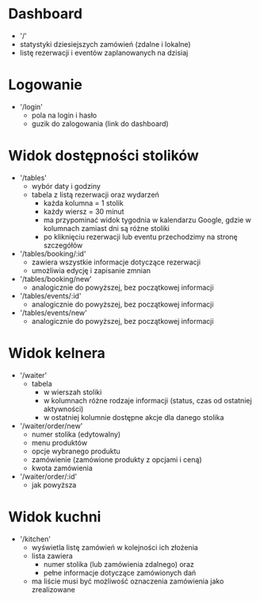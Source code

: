 # Dashboard

 - '/'
  - statystyki dziesiejszych zamówień (zdalne i lokalne)
  - listę rezerwacji i eventów zaplanowanych na dzisiaj

# Logowanie

- '/login'
  - pola na login i hasło
  - guzik do zalogowania (link do dashboard)

# Widok dostępności stolików

- '/tables'
  - wybór daty i godziny
  - tabela z listą rezerwacji oraz wydarzeń
    - każda kolumna = 1 stolik
    - każdy wiersz = 30 minut
    - ma przypominać widok tygodnia w kalendarzu Google, gdzie w kolumnach zamiast dni są różne stoliki
    - po kliknięciu rezerwacji lub eventu przechodzimy na stronę szczegółów
- '/tables/booking/:id'
  - zawiera wszystkie informacje dotyczące rezerwacji
  - umożliwia edycję i zapisanie zmnian
- '/tables/booking/new'
  - analogicznie do powyższej, bez początkowej informacji
- '/tables/events/:id'
  - analogicznie do powyższej, bez początkowej informacji
- '/tables/events/new'
  - analogicznie do powyższej, bez początkowej informacji

# Widok kelnera

- '/waiter'
  - tabela
    - w wierszah stoliki
    - w kolumnach różne rodzaje informacji (status, czas od ostatniej aktywności)
    - w ostatniej kolumnie dostępne akcje dla danego stolika
- '/waiter/order/new'
  - numer stolika (edytowalny)
  - menu produktów
  - opcje wybranego produktu
  - zamówienie (zamówione produkty z opcjami i ceną)
  - kwota zamówienia
- '/waiter/order/:id'
  - jak powyższa

# Widok kuchni

- '/kitchen'
  - wyświetla listę zamówień w kolejności ich złożenia
  - lista zawiera
    - numer stolika (lub zamówienia zdalnego) oraz
    - pełne informacje dotyczące zamówionych dań
  - ma liście musi być możliwość oznaczenia zamówienia jako zrealizowane
